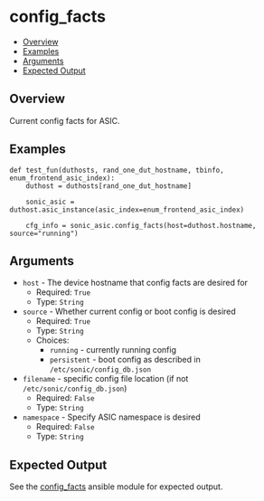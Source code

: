 # config_facts

- [Overview](#overview)
- [Examples](#examples)
- [Arguments](#arguments)
- [Expected Output](#expected-output)

## Overview
Current config facts for ASIC.

## Examples
```
def test_fun(duthosts, rand_one_dut_hostname, tbinfo, enum_frontend_asic_index):
    duthost = duthosts[rand_one_dut_hostname]

    sonic_asic = duthost.asic_instance(asic_index=enum_frontend_asic_index)

    cfg_info = sonic_asic.config_facts(host=duthost.hostname, source="running")
```

## Arguments
- `host` - The device hostname that config facts are desired for
    - Required: `True`
    - Type: `String`
- `source` - Whether current config or boot config is desired
    - Required: `True`
    - Type: `String`
    - Choices:
        - `running` - currently running config
        - `persistent` - boot config as described in `/etc/sonic/config_db.json`
- `filename` - specific config file location (if not `/etc/sonic/config_db.json`)
    - Required: `False`
    - Type: `String`
- `namespace` - Specify ASIC namespace is desired
    - Required: `False`
    - Type: `String`


## Expected Output
See the [config_facts](../ansible_methods/config_facts.md) ansible module for expected output.
